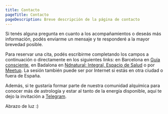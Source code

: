 ```yaml
---
title: Contacto
pageTitle: Contacto
pageDescription: Breve descripción de la página de contacto
---
```


Si tenés alguna pregunta en cuanto a los acompañamientos o deseás más información, podés enviarme un mensaje y te responderé a la mayor brevedad posible. 

Para reservar una cita, podés escribirme completando los campos a continuación o directamente en los siguientes links: en Barcelona en [Guía consciente](https://guiaconsciente.com/barcelona/astrologia/vicky-farina-alquimista-espiritual/), en Badalona en [Ndnatural: Integral, Espacio de Salud](https://ndnatural.es/es/content/integral-espacio-de-salud-ndnatural#victoria) o por [Meetup](https://meetup.com/alquimistaespiritual). La sesión también puede ser por Internet si estás en otra ciudad o fuera de España.

Además, si te gustaría formar parte de nuestra comunidad alquímica para conocer más de astrología y estar al tanto de la energía disponible, aquí te dejo la invitación a [Telegram](https://t.me/+FAsF6NBDMnU5NDQ8).


Abrazo de luz :)